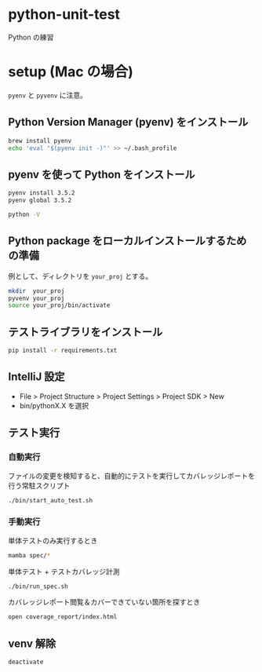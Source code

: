 # python-unit-test
Python の練習

# setup (Mac の場合)
`pyenv` と `pyvenv` に注意。

## Python Version Manager (pyenv) をインストール
```bash
brew install pyenv
echo 'eval "$(pyenv init -)"' >> ~/.bash_profile
```

## pyenv を使って Python をインストール
```bash
pyenv install 3.5.2
pyenv global 3.5.2

python -V
```

## Python package をローカルインストールするための準備
例として、ディレクトリを `your_proj` とする。

```bash
mkdir  your_proj
pyvenv your_proj
source your_proj/bin/activate
```
## テストライブラリをインストール
```bash
pip install -r requirements.txt
```

## IntelliJ 設定
- File > Project Structure > Project Settings > Project SDK > New
- bin/pythonX.X を選択

## テスト実行
### 自動実行
ファイルの変更を検知すると、自動的にテストを実行してカバレッジレポートを行う常駐スクリプト
```bash
./bin/start_auto_test.sh
```

### 手動実行
単体テストのみ実行するとき
```bash
mamba spec/*
```

単体テスト + テストカバレッジ計測
```bash
./bin/run_spec.sh
```

カバレッジレポート閲覧＆カバーできていない箇所を探すとき
```bash
open coverage_report/index.html
```

## venv 解除
```bash
deactivate
```

